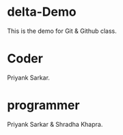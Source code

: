 # delta-Demo
This is the demo for Git &amp; Github class.

# Coder
Priyank Sarkar.

# programmer
Priyank Sarkar & Shradha Khapra.
